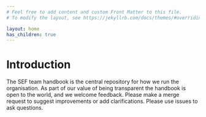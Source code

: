 ```yaml
---
# Feel free to add content and custom Front Matter to this file.
# To modify the layout, see https://jekyllrb.com/docs/themes/#overriding-theme-defaults

layout: home
has_children: true
---
```


# Introduction

The SEF team handbook is the central repository for how we run the organisation. As part of our value of being transparent the handbook is open to the world, and we welcome feedback. Please make a merge request to suggest improvements or add clarifications. Please use issues to ask questions.




